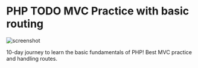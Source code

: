 # PHP TODO MVC Practice with basic routing

![screenshot](https://wc-multi-step-plugin.reaganfs.com/wp-content/uploads/2025/01/screenshot.webp)

10-day journey to learn the basic fundamentals of PHP! Best MVC practice and handling routes.